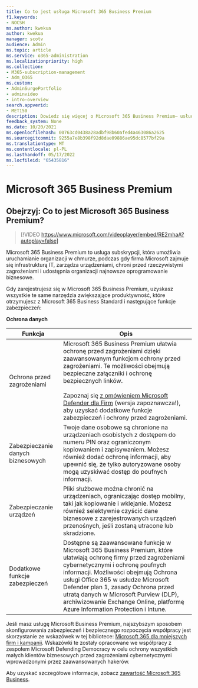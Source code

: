 ```yaml
---
title: Co to jest usługa Microsoft 365 Business Premium
f1.keywords:
- NOCSH
ms.author: kwekua
author: kwekua
manager: scotv
audience: Admin
ms.topic: article
ms.service: o365-administration
ms.localizationpriority: high
ms.collection:
- M365-subscription-management
- Adm_O365
ms.custom:
- AdminSurgePortfolio
- adminvideo
- intro-overview
search.appverid:
- MET150
description: Dowiedz się więcej o Microsoft 365 Business Premium— usłudze subskrypcji, która zajmuje się częścią IT.
feedback_system: None
ms.date: 10/20/2021
ms.openlocfilehash: 00763cd0438a28adbf98b60afed4a463086a2625
ms.sourcegitcommit: 9255a7e8b398f92d8dae09886ae95dc8577bf29a
ms.translationtype: MT
ms.contentlocale: pl-PL
ms.lasthandoff: 05/17/2022
ms.locfileid: "65435816"
---
```

# <a name="microsoft-365-business-premium"></a>Microsoft 365 Business Premium

## <a name="watch-what-is-microsoft-365-business-premium"></a>Obejrzyj: Co to jest Microsoft 365 Business Premium?

> [!VIDEO https://www.microsoft.com/videoplayer/embed/RE2mhaA?autoplay=false]

Microsoft 365 Business Premium to usługa subskrypcji, która umożliwia uruchamianie organizacji w chmurze, podczas gdy firma Microsoft zajmuje się infrastrukturą IT, zarządza urządzeniami, chroni przed rzeczywistymi zagrożeniami i udostępnia organizacji najnowsze oprogramowanie biznesowe.

Gdy zarejestrujesz się w Microsoft 365 Business Premium, uzyskasz wszystkie te same narzędzia zwiększające produktywność, które otrzymujesz z Microsoft 365 Business Standard i następujące funkcje zabezpieczeń:

**Ochrona danych**


|Funkcja|Opis|
| --- | --- |
| Ochrona przed zagrożeniami | Microsoft 365 Business Premium ułatwia ochronę przed zagrożeniami dzięki zaawansowanym funkcjom ochrony przed zagrożeniami. Te możliwości obejmują bezpieczne załączniki i ochronę bezpiecznych linków. <br/><br/>Zapoznaj się [z omówieniem Microsoft Defender dla Firm](../../security/defender-business/mdb-overview.md) (wersja zapoznawcza!), aby uzyskać dodatkowe funkcje zabezpieczeń i ochrony przed zagrożeniami. |
| Zabezpieczanie danych biznesowych | Twoje dane osobowe są chronione na urządzeniach osobistych z dostępem do numeru PIN oraz ograniczonym kopiowaniem i zapisywaniem. Możesz również dodać ochronę informacji, aby upewnić się, że tylko autoryzowane osoby mogą uzyskiwać dostęp do poufnych informacji. |
| Zabezpieczanie urządzeń | Pliki służbowe można chronić na urządzeniach, ograniczając dostęp mobilny, taki jak kopiowanie i wklejanie. Możesz również selektywnie czyścić dane biznesowe z zarejestrowanych urządzeń przenośnych, jeśli zostaną utracone lub skradzione. |
| Dodatkowe funkcje zabezpieczeń | Dostępne są zaawansowane funkcje w Microsoft 365 Business Premium, które ułatwiają ochronę firmy przed zagrożeniami cybernetycznymi i ochronę poufnych informacji. Możliwości obejmują Ochrona usługi Office 365 w usłudze Microsoft Defender plan 1, zasady Ochrona przed utratą danych w Microsoft Purview (DLP), archiwizowanie Exchange Online, platformę Azure Information Protection i Intune. |

Jeśli masz usługę Microsoft Business Premium, najszybszym sposobem skonfigurowania zabezpieczeń i bezpiecznego rozpoczęcia współpracy jest skorzystanie ze wskazówek w tej bibliotece: [Microsoft 365 dla mniejszych firm i kampanii](../../business-premium/index.md). Wskazówki te zostały opracowane we współpracy z zespołem Microsoft Defending Democracy w celu ochrony wszystkich małych klientów biznesowych przed zagrożeniami cybernetycznymi wprowadzonymi przez zaawansowanych hakerów. 

Aby uzyskać szczegółowe informacje, zobacz [zawartość Microsoft 365 Business](../../admin/index.yml).
